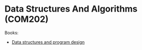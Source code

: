 # Data Structures And Algorithms (COM202)

Books:
- [Data structures and program design](https://annas-archive.org/md5/a8fe297d89d48d032f4fd4810a3c1ccb)